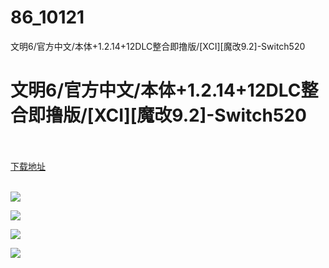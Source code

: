 # 86_10121
文明6/官方中文/本体+1.2.14+12DLC整合即撸版/[XCI][魔改9.2]-Switch520
# 文明6/官方中文/本体+1.2.14+12DLC整合即撸版/[XCI][魔改9.2]-Switch520
 <br/></br>
[下载地址](https://www.switch520.cc/article/10121 "下载地址")
<br/></br>

<p><strong><img src="https://www.switch520.cc/muke_img/upload_art_editor_20210303-1_dfa27df1c821b004afeb3c2f4aa19d32.jpg"></strong></p>
<p><strong><img src="https://www.switch520.cc/muke_img/upload_art_editor_20210303-1_f1e4a9d50a6449d19e738e6fa48d2471.jpg"></strong></p>
<p><strong><img src="https://www.switch520.cc/muke_img/upload_art_editor_20210303-1_6ef4ccd68d5c66c58f497452ceb792c8.jpg"></strong></p>
<p><strong><img src="https://www.switch520.cc/muke_img/upload_art_editor_20210303-1_5969d0a2e12c23d3b4fabc30322b9fa2.jpg"></strong></p>
<p>&nbsp;</p>
<p><strong>&nbsp;</strong></p>
<p><strong>&nbsp;</strong></p>

